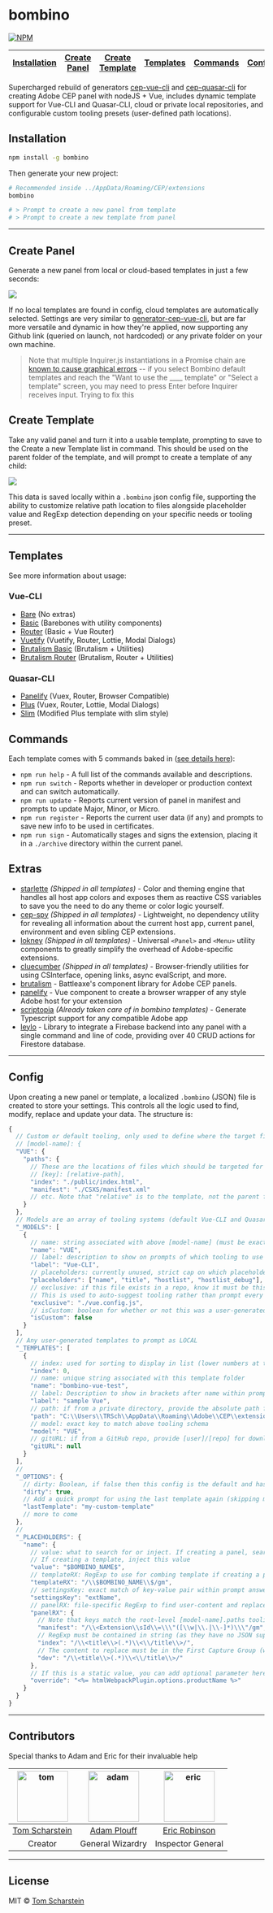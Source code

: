 # bombino

[![NPM](https://nodei.co/npm/bombino.png)](https://nodei.co/npm/bombino/)

| [Installation](#installation) | [Create Panel](#create-panel) | [Create Template](#create-template) | [Templates](#templates) | [Commands](#commands) | [Config](#config) |
| ----------------------------- | :---------------------------: | :---------------------------------: | :---------------------: | :-------------------: | :---------------: |


Supercharged rebuild of generators [cep-vue-cli](https://github.com/Inventsable/generator-cep-vue-cli) and [cep-quasar-cli](https://github.com/Inventsable/generator-cep-quasar-cli) for creating Adobe CEP panel with nodeJS + Vue, includes dynamic template support for Vue-CLI and Quasar-CLI, cloud or private local repositories, and configurable custom tooling presets (user-defined path locations).

## Installation

```bash
npm install -g bombino
```

Then generate your new project:

```bash
# Recommended inside ../AppData/Roaming/CEP/extensions
bombino

# > Prompt to create a new panel from template
# > Prompt to create a new template from panel
```

---

## Create Panel

Generate a new panel from local or cloud-based templates in just a few seconds:

![](https://thumbs.gfycat.com/BestConfusedCow-size_restricted.gif)

If no local templates are found in config, cloud templates are automatically selected. Settings are very similar to [generator-cep-vue-cli](https://github.com/Inventsable/generator-cep-vue-cli), but are far more versatile and dynamic in how they're applied, now supporting any Github link (queried on launch, not hardcoded) or any private folder on your own machine.

> Note that multiple Inquirer.js instantiations in a Promise chain are [known to cause graphical errors](https://github.com/SBoudrias/Inquirer.js/issues/811) -- if you select Bombino default templates and reach the "Want to use the \_\_\_\_ template" or "Select a template" screen, you may need to press Enter before Inquirer receives input. Trying to fix this

## Create Template

Take any valid panel and turn it into a usable template, prompting to save to the Create a new Template list in command. This should be used on the parent folder of the template, and will prompt to create a template of any child:

![](https://thumbs.gfycat.com/PointedAgileBarb-size_restricted.gif)

This data is saved locally within a `.bombino` json config file, supporting the ability to customize relative path location to files alongside placeholder value and RegExp detection depending on your specific needs or tooling preset.

---

## Templates

See more information about usage:

### Vue-CLI

- [Bare](https://github.com/Inventsable/bombino-vue-bare) (No extras)
- [Basic](https://github.com/Inventsable/bombino-vue-basic) (Barebones with utility components)
- [Router](https://github.com/Inventsable/bombino-vue-router) (Basic + Vue Router)
- [Vuetify](https://github.com/Inventsable/bombino-vue-vuetify) (Vuetify, Router, Lottie, Modal Dialogs)
- [Brutalism Basic](https://github.com/Inventsable/bombino-brutalism-basic) (Brutalism + Utilities)
- [Brutalism Router](https://github.com/Inventsable/bombino-brutalism-router) (Brutalism, Router + Utilities)

### Quasar-CLI

- [Panelify](https://github.com/Inventsable/bombino-quasar-panelify) (Vuex, Router, Browser Compatible)
- [Plus](https://github.com/Inventsable/bombino-quasar-plus) (Vuex, Router, Lottie, Modal Dialogs)
- [Slim](https://github.com/Inventsable/bombino-quasar-slim) (Modified Plus template with slim style)

## Commands

Each template comes with 5 commands baked in ([see details here](https://github.com/Inventsable/bombino-commands#commands-will-update-for-bombino-soon)):

- `npm run help` - A full list of the commands available and descriptions.
- `npm run switch` - Reports whether in developer or production context and can switch automatically.
- `npm run update` - Reports current version of panel in manifest and prompts to update Major, Minor, or Micro.
- `npm run register` - Reports the current user data (if any) and prompts to save new info to be used in certificates.
- `npm run sign` - Automatically stages and signs the extension, placing it in a `./archive` directory within the current panel.

## Extras

- [starlette](https://github.com/Inventsable/starlette) _(Shipped in all templates)_ - Color and theming engine that handles all host app colors and exposes them as reactive CSS variables to save you the need to do any theme or color logic yourself.
- [cep-spy](https://github.com/Inventsable/CEP-Spy) _(Shipped in all templates)_ - Lightweight, no dependency utility for revealing all information about the current host app, current panel, environment and even sibling CEP extensions.
- [lokney](https://github.com/Inventsable/lokney) _(Shipped in all templates)_ - Universal `<Panel>` and `<Menu>` utility components to greatly simplify the overhead of Adobe-specific extensions.
- [cluecumber](https://github.com/Inventsable/cluecumber) _(Shipped in all templates)_ - Browser-friendly utilities for using CSInterface, opening links, async evalScript, and more.
- [brutalism](https://github.com/Inventsable/brutalism) - Battleaxe's component library for Adobe CEP panels.
- [panelify](https://github.com/Inventsable/panelify) - Vue component to create a browser wrapper of any style Adobe host for your extension
- [scriptopia](https://github.com/Inventsable/scriptopia) _(Already taken care of in bombino templates)_ - Generate Typescript support for any compatible Adobe app
- [leylo](https://github.com/Inventsable/leylo) - Library to integrate a Firebase backend into any panel with a single command and line of code, providing over 40 CRUD actions for Firestore database.

---

## Config

Upon creating a new panel or template, a localized `.bombino` (JSON) file is created to store your settings. This controls all the logic used to find, modify, replace and update your data. The structure is:

```js
{
  // Custom or default tooling, only used to define where the target files are relative to your project.
  // [model-name]: {
  "VUE": {
    "paths": {
      // These are the locations of files which should be targeted for PLACEHOLDER injection
      // [key]: [relative-path],
      "index": "./public/index.html",
      "manifest": "./CSXS/manifest.xml"
      // etc. Note that "relative" is to the template, not the parent folder launching bombino
    }
  },
  // Models are an array of tooling systems (default Vue-CLI and Quasar-CLI). New toolings with specific needs/file-paths can be added here
  "_MODELS": [
    {
      // name: string associated with above [model-name] (must be exact)
      "name": "VUE",
      // label: description to show on prompts of which tooling to use
      "label": "Vue-CLI",
      // placeholders: currently unused, strict cap on which placeholders
      "placeholders": ["name", "title", "hostlist", "hostlist_debug"],
      // exclusive: if this file exists in a repo, know it must be this tooling.
      // This is used to auto-suggest tooling rather than prompt every time.
      "exclusive": "./vue.config.js",
      // isCustom: boolean for whether or not this was a user-generated template
      "isCustom": false
    }
  ],
  // Any user-generated templates to prompt as LOCAL
  "_TEMPLATES": [
    {
      // index: used for sorting to display in list (lower numbers at top)
      "index": 0,
      // name: unique string associated with this template folder
      "name": "bombino-vue-test",
      // label: Description to show in brackets after name within prompts
      "label": "sample Vue",
      // path: if from a private directory, provide the absolute path for download
      "path": "C:\\Users\\TRSch\\AppData\\Roaming\\Adobe\\CEP\\extensions\\bombino-vue-test",
      // model: exact key to match above tooling schema
      "model": "VUE",
      // gitURL: if from a GitHub repo, provide [user]/[repo] for download
      "gitURL": null
    }
  ],
  //
  "_OPTIONS": {
    // dirty: Boolean, if false then this config is the default and hasn't been changed by user.
    "dirty": true,
    // Add a quick prompt for using the last template again (skipping multiple prompts)
    "lastTemplate": "my-custom-template"
    // more to come
  },
  //
  "_PLACEHOLDERS": {
    "name": {
      // value: what to search for or inject. If creating a panel, search for this value.
      // If creating a template, inject this value
      "value": "$BOMBINO_NAME$",
      // templateRX: RegExp to use for combing template if creating a panel
      "templateRX": "/\\$BOMBINO_NAME\\$/gm",
      // settingsKey: exact match of key-value pair within prompt answers, giving value to replace PLACEHOLDER
      "settingsKey": "extName",
      // panelRX: file-specific RegExp to find user-content and replace it with a PLACEHOLDER.
      "panelRX": {
        // Note that keys match the root-level [model-name].paths tooling object
        "manifest": "/\\<Extension\\sId\\=\\\"([\\w|\\.|\\-]*)\\\"/gm",
        // RegExp must be contained in string (as they have no JSON support)
        "index": "/\\<title\\>(.*)\\<\\/title\\>/",
        // The content to replace must be in the First Capture Group (within round brackets)
        "dev": "/\\<title\\>(.*)\\<\\/title\\>/"
      },
      // If this is a static value, you can add optional parameter here to control the injected value (replacing $BOMBINO_NAME$):
      "override": "<%= htmlWebpackPlugin.options.productName %>"
    }
  }
}
```

---

## Contributors

Special thanks to Adam and Eric for their invaluable help

| <a href="https://github.com/Inventsable"><img src="https://avatars2.githubusercontent.com/u/37279677?s=460&v=4" alt="tom" width="100"/></a> | <a href="https://github.com/adamplouff"><img src="https://avatars1.githubusercontent.com/u/8580225?s=460&v=4" alt="adam" width="100"/></a> | <a href="https://github.com/ericdrobinson"><img src="https://avatars0.githubusercontent.com/u/9142587?s=460&v=4" alt="eric" width="100"/></a> |
| :-----------------------------------------------------------------------------------------------------------------------------------------: | :----------------------------------------------------------------------------------------------------------------------------------------: | :-------------------------------------------------------------------------------------------------------------------------------------------: |
|                                              [Tom Scharstein](https://github.com/Inventsable)                                               |                                                [Adam Plouff](https://github.com/adamplouff)                                                |                                               [Eric Robinson](https://github.com/ericdrobinson)                                               |
|                                                                   Creator                                                                   |                                                              General Wizardry                                                              |                                                               Inspector General                                                               |

---

## License

MIT © [Tom Scharstein](www.inventsable.cc)
